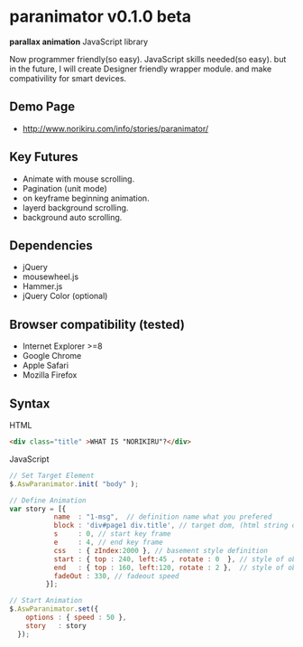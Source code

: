 paranimator v0.1.0 beta
=====

**parallax animation** JavaScript library

Now programmer friendly(so easy). JavaScript skills needed(so easy).
but in the future, I will create Designer friendly wrapper module.
and make compativility for smart devices.

Demo Page
-----
* http://www.norikiru.com/info/stories/paranimator/

Key Futures
-----
* Animate with mouse scrolling.
* Pagination (unit mode)
* on keyframe beginning animation.
* layerd background scrolling.
* background auto scrolling.

Dependencies
-----
* jQuery
* mousewheel.js
* Hammer.js
* jQuery Color (optional)

Browser compatibility (tested)
-----
* Internet Explorer >=8
* Google Chrome
* Apple Safari
* Mozilla Firefox

Syntax
-----
HTML
```html
<div class="title" >WHAT IS "NORIKIRU"?</div>
```

JavaScript
```js
// Set Target Element
$.AswParanimator.init( "body" );

// Define Animation
var story = [{
           name  : "1-msg",  // definition name what you prefered
           block : 'div#page1 div.title', // target dom, (html string ok)
           s     : 0, // start key frame
           e     : 4, // end key frame
           css   : { zIndex:2000 }, // basement style definition 
           start : { top : 240, left:45 , rotate : 0  }, // style of object starting
           end   : { top : 160, left:120, rotate : 2 },  // style of object ending
           fadeOut : 330, // fadeout speed
         }];

// Start Animation
$.AswParanimator.set({
    options : { speed : 50 },
    story   : story
  });
```

